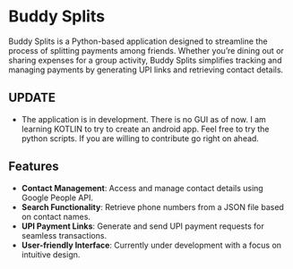 # Buddy Splits

Buddy Splits is a Python-based application designed to streamline the process of splitting payments among friends. Whether you’re dining out or sharing expenses for a group activity, Buddy Splits simplifies tracking and managing payments by generating UPI links and retrieving contact details.

## UPDATE
- The application is in development. There is no GUI as of now. I am learning KOTLIN to try to create an android app. Feel free to try the python scripts. If you are willing to contribute go right on ahead.

## Features

- **Contact Management**: Access and manage contact details using Google People API.
- **Search Functionality**: Retrieve phone numbers from a JSON file based on contact names.
- **UPI Payment Links**: Generate and send UPI payment requests for seamless transactions.
- **User-friendly Interface**: Currently under development with a focus on intuitive design.

